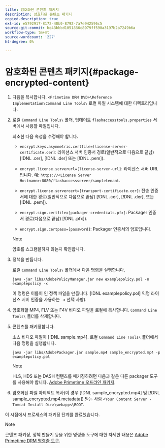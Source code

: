 ```yaml
---
title: 암호화된 콘텐츠 패키지
description: 암호화된 콘텐츠 패키지
copied-description: true
exl-id: e5792917-8172-48b0-8792-7a7e942596c5
source-git-commit: be43bbbd1051886c8979ff590a3197b2a7249b6a
workflow-type: tm+mt
source-wordcount: '227'
ht-degree: 0%

---
```


# 암호화된 콘텐츠 패키지{#package-encrypted-content}

1. 다음을 복사합니다. `<Primetime DRM DVD>\Reference Implementation\Command Line Tools\` 로컬 파일 시스템에 대한 디렉토리입니다.
1. 로컬 `Command Line Tools\` 폴더, 업데이트 `flashaccesstools.properties` 서버에서 사용할 파일입니다.

   최소한 다음 속성을 수정해야 합니다.

   * `encrypt.keys.asymmetric.certfile=[license-server-certificate.cer]`: 라이선스 서버 인증서 경로(일반적으로 다음으로 끝남) [!DNL .cer], [!DNL .der] 또는 [!DNL .pem]).

   * `encrypt.license.serverurl=[license-server-url]`: 라이선스 서버 URL입니다. 예:    `https://<License Server Hostname>:8080/flashaccessserver/sampletenant`.

   * `encrypt.license.servercert=[transport-certificate.cer]`: 전송 인증서에 대한 경로(일반적으로 다음으로 끝남) [!DNL .cer], [!DNL .der], 또는 [!DNL .pem]).

   * `encrypt.sign.certfile=[packager-credentials.pfx]`: Packager 인증서 경로(다음으로 끝남) [!DNL .pfx]).

   * `encrypt.sign.certpass=[password]`: Packager 인증서의 암호입니다.
   >[!NOTE]
   >
   >암호를 스크램블하지 않는지 확인합니다.

1. 정책을 만듭니다.

   로컬 `Command Line Tools\` 폴더에서 다음 명령을 실행합니다.

   ```
   java -jar libs/AdobePolicyManager.jar new examplepolicy.pol -n examplepolicy -x
   ```

   이 명령은 이름이 인 정책 파일을 만듭니다. [!DNL examplepolicy.pol] 익명 라이선스 서버 인증을 사용하는 `-x` 선택 사항).
1. 암호화할 MP4, FLV 또는 F4V 비디오 파일을 로컬에 복사합니다. `Command Line Tools\` 폴더를 삭제합니다.
1. 콘텐츠를 패키징합니다.

   소스 비디오 파일이 [!DNL sample.mp4]. 로컬 `Command Line Tools\` 폴더에서 다음 명령을 실행합니다.

   ```
   java -jar libs/AdobePackager.jar sample.mp4 sample_encrypted.mp4 -p examplepolicy.pol
   ```

   >[!NOTE]
   >
   >HLS, HDS 또는 DASH 컨텐츠를 패키징하려면 다음과 같은 다른 packager 도구를 사용해야 합니다. [Adobe Primetime 오프라인 패키지](https://helpx.adobe.com/content/dam/help/en/primetime/guides/offline_packager_getting_started.pdf).

1. 암호화된 파일 아티팩트 복사(이 경우 [!DNL sample_encrypted.mp4] 및 [!DNL sample_encrypted.mp4.metadata]) 받는 사람 `<Your Content Server - Tomcat Install Dir>\webapps\ROOT`.

이 시점에서 프로세스의 패키징 단계를 완료했습니다.

>[!NOTE]
>
>콘텐츠 패키징, 정책 만들기 등을 위한 명령줄 도구에 대한 자세한 내용은 [Adobe Primetime DRM 명령줄 도구](../drm-reference-implementations/command-line-tools/command-line-tools-overview.md).
